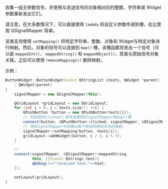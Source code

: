 收集一组无参数信号，并使用与发送信号的对象相对应的整数、字符串或 Widget参数重新发出它们。

请注意，在大多数情况下，可以直接使用 `lambda` 将自定义参数传递到槽，会比使用 QSignalMapper 简单。

该类支持使用 `setMapping()` 将特定字符串、整数、对象和 Widget与特定对象进行映射。然后，对象的信号可以连接到 `map()` 槽，该槽函数将发出一个信号（可以是 `mappedInt()`、 `mappedString()` 和 `mappedObject()`，其值与原始信号对象关联。之后可以使用 `removeMappings()` 删除映射。

示例：

```cpp
ButtonWidget::ButtonWidget(const QStringList &texts, QWidget *parent)
    : QWidget(parent)
{
    signalMapper = new QSignalMapper(this);

    QGridLayout *gridLayout = new QGridLayout;
    for (int i = 0; i < texts.size(); ++i) {
        QPushButton *button = new QPushButton(texts[i]);
        // 将按钮的clicked()信号连接到QSignalMapper的map()槽
        connect(button, &QPushButton::clicked, signalMapper, &QSignalMapper::map);
        // 在QSignalMapper中创建从每个按钮到按钮文本的映射。
        signalMapper->setMapping(button, texts[i]);
        gridLayout->addWidget(button, i / 3, i % 3);
    }

	//
    connect(signalMapper, &QSignalMapper::mappedString,
            this, [](const QString& text){
            qDebug()<<"received text:"<<text;
    });

    setLayout(gridLayout);
}
```
